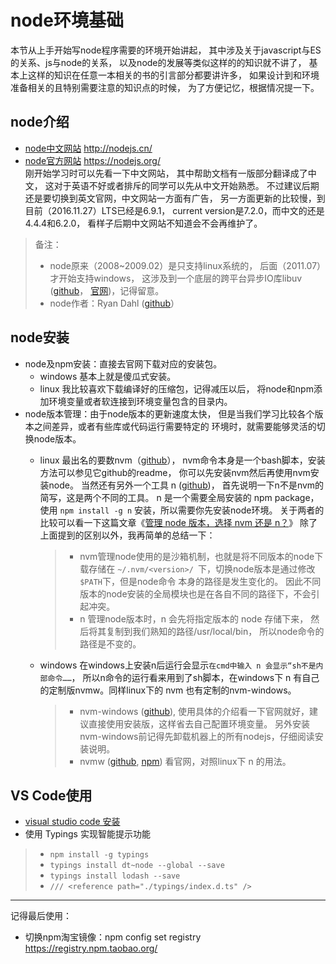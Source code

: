 node环境基础
===
本节从上手开始写node程序需要的环境开始讲起，
其中涉及关于javascript与ES的关系、js与node的关系，
以及node的发展等类似这样的的知识就不讲了，
基本上这样的知识在任意一本相关的书的引言部分都要讲许多，
如果设计到和环境准备相关的且特别需要注意的知识点的时候，
为了方便记忆，根据情况提一下。

## node介绍
- [node中文网站](http://nodejs.cn/) <http://nodejs.cn/>
- [node官方网站](https://nodejs.org/) <https://nodejs.org/>  
刚开始学习时可以先看一下中文网站，
其中帮助文档有一版部分翻译成了中文，
这对于英语不好或者排斥的同学可以先从中文开始熟悉。
不过建议后期还是要切换到英文官网，中文网站一方面有广告，
另一方面更新的比较慢，到目前（2016.11.27）LTS已经是6.9.1，
current version是7.2.0，而中文的还是4.4.4和6.2.0，
看样子后期中文网站不知道会不会再维护了。

> 备注：
  >- node原来（2008~2009.02）是只支持linux系统的，
后面（2011.07）才开始支持windows，
这涉及到一个底层的跨平台异步IO库libuv
 ([github](https://github.com/libuv/libuv)，
 [官网](http://libuv.org/))，记得留意。
  >- node作者：Ryan Dahl ([github](https://github.com/ry)）

## node安装
- node及npm安装：直接去官网下载对应的安装包。
  - windows 基本上就是傻瓜式安装。
  - linux 我比较喜欢下载编译好的压缩包，记得减压以后，
将node和npm添加环境变量或者软连接到环境变量包含的目录内。
- node版本管理：由于node版本的更新速度太快，
但是当我们学习比较各个版本之间差异，或者有些库或代码运行需要特定的
环境时，就需要能够灵活的切换node版本。
  - linux 最出名的要数nvm（[github](https://github.com/creationix/nvm)），
  nvm命令本身是一个bash脚本，安装方法可以参见它github的readme，
  你可以先安装nvm然后再使用nvm安装node。
  当然还有另外一个工具 n ([github](https://github.com/tj/n))，
  首先说明一下n不是nvm的简写，这是两个不同的工具。
  n 是一个需要全局安装的 npm package，使用
  `npm install -g n` 安装，所以需要你先安装node环境。
  关于两者的比较可以看一下这篇文章《[管理 node 版本，选择 nvm 还是 n？](http://web.jobbole.com/84249/)》
  除了上面提到的区别以外，我再简单的总结一下：
    >- nvm管理node使用的是沙箱机制，也就是将不同版本的node下载存储在
    `~/.nvm/<version>/ `下，切换node版本是通过修改 `$PATH`下，但是node命令
    本身的路径是发生变化的。
    因此不同版本的node安装的全局模块也是在各自不同的路径下，不会引起冲突。
    >- n 管理node版本时，n 会先将指定版本的 node 存储下来，
    然后将其复制到我们熟知的路径/usr/local/bin，
    所以node命令的路径是不变的。
        
  - windows 在windows上安装n后运行会显示`在cmd中输入 n 会显示“sh不是内部命令……`，
  所以n命令的运行看来用到了sh脚本，在windows下 n 有自己的定制版nvmw。同样linux下的
   nvm 也有定制的nvm-windows。
    >- nvm-windows ([github](https://github.com/coreybutler/nvm-windows/)),
  使用具体的介绍看一下官网就好，建议直接使用安装版，这样省去自己配置环境变量。
  另外安装nvm-windows前记得先卸载机器上的所有nodejs，仔细阅读安装说明。
    >- nvmw ([github](https://github.com/hakobera/nvmw),
    [npm](https://www.npmjs.com/package/nvmw)) 看官网，对照linux下 n 的用法。

## VS Code使用
- [visual studio code 安装](https://code.visualstudio.com/)
- 使用 Typings 实现智能提示功能
> - `npm install -g typings`
> - `typings install dt~node --global --save`
> - `typings install lodash --save`
> - `/// <reference path="./typings/index.d.ts" />`

----
记得最后使用：
* 切换npm淘宝镜像：npm config set registry <https://registry.npm.taobao.org/>
